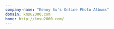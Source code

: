 ```yaml
---
company-name: "Kenny Su's Online Photo Albums"
domain: kmsu2000.com
home: http://kmsu2000.com/
---
```




